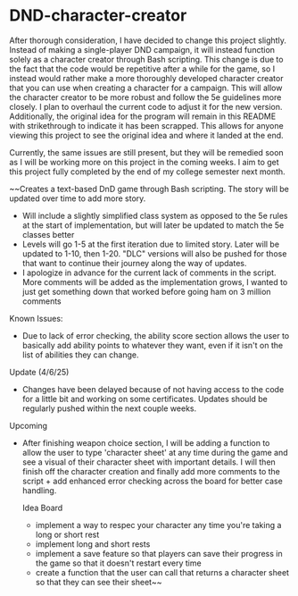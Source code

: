 # DND-character-creator
After thorough consideration, I have decided to change this project slightly. Instead of making a single-player DND campaign, it will instead function solely as a character creator through Bash scripting. This change is due to the fact that the code would be repetitive after a while for the game, so I instead would rather make a more thoroughly developed character creator that you can use when creating a character for a campaign. This will allow the character creator to be more robust and follow the 5e guidelines more closely. I plan to overhaul the current code to adjust it for the new version. Additionally, the original idea for the program will remain in this README with strikethrough to indicate it has been scrapped. This allows for anyone viewing this project to see the original idea and where it landed at the end.

Currently, the same issues are still present, but they will be remedied soon as I will be working more on this project in the coming weeks. I aim to get this project fully completed by the end of my college semester next month.

~~Creates a text-based DnD game through Bash scripting. The story will be updated over time to add more story.

- Will include a slightly simplified class system as opposed to the 5e rules at the start of implementation, but will later be updated to match the 5e classes better
- Levels will go 1-5 at the first iteration due to limited story. Later will be updated to 1-10, then 1-20. "DLC" versions will also be pushed for those that want to continue their journey along the way of updates. 
- I apologize in advance for the current lack of comments in the script. More comments will be added as the implementation grows, I wanted to just get something down that worked before going ham on 3 million comments

Known Issues:
- Due to lack of error checking, the ability score section allows the user to basically add ability points to whatever they want, even if it isn't on the list of abilities they can change.

Update (4/6/25)
- Changes have been delayed because of not having access to the code for a little bit and working on some certificates. Updates should be regularly pushed within the next couple weeks.

Upcoming
- After finishing weapon choice section, I will be adding a function to allow the user to type 'character sheet' at any time during the game and see a visual of their character sheet with important details. I will then finish off the character creation and finally add more comments to the script + add enhanced error checking across the board for better case handling.

  Idea Board
  - implement a way to respec your character any time you're taking a long or short rest
  - implement long and short rests
  - implement a save feature so that players can save their progress in the game so that it doesn't restart every time
  - create a function that the user can call that returns a character sheet so that they can see their sheet~~

